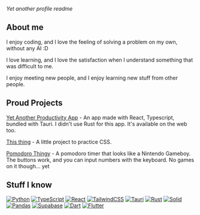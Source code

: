 *Yet another profile readme*

## About me

I enjoy coding, and I love the feeling of solving a problem on my own, without any AI :D

I love learning, and I love the satisfaction when I understand something that was difficult to me.

I enjoy meeting new people, and I enjoy learning new stuff from other people.

## Proud Projects
[Yet Another Productivity App](https://anotherproductivity.vercel.app/) - An app made with React, Typescript, bundled with Tauri. I didn't use Rust for this app. It's available on the web too.

[This thing](https://github.com/mumamomumo/ui-testing-thingy) - A little project to practice CSS.

[Pomodoro Thingy](https://github.com/mumamomumo/pomodoro-thingy) - A pomodoro timer that looks like a Nintendo Gameboy. The buttons work, and you can input numbers with the keyboard. No games on it though... yet


## Stuff I know
[![Python](https://img.shields.io/badge/python-3670A0?style=for-the-badge&logo=python&logoColor=ffdd54)](https://www.python.org/) 
[![TypeScript](https://img.shields.io/badge/typescript-%23007ACC.svg?style=for-the-badge&logo=typescript&logoColor=white)](https://www.typescriptlang.org/) 
[![React](https://img.shields.io/badge/react-%2320232a.svg?style=for-the-badge&logo=react&logoColor=%2361DAFB)](https://react.dev/) 
[![TailwindCSS](https://img.shields.io/badge/tailwindcss-%2338B2AC.svg?style=for-the-badge&logo=tailwind-css&logoColor=white)](https://tailwindcss.com/) 
[![Tauri](https://img.shields.io/badge/tauri-%2324C8DB.svg?style=for-the-badge&logo=tauri&logoColor=%23FFFFFF)](https://v2.tauri.app/) 
[![Rust](https://img.shields.io/badge/rust-%23000000.svg?style=for-the-badge&logo=rust&logoColor=white)](https://www.rust-lang.org/)
[![Solid](https://img.shields.io/badge/SolidJS-48b?style=for-the-badge&logo=solid&logoColor=white)](https://www.solidjs.com/) 
[![Pandas](https://img.shields.io/badge/pandas-%23150458.svg?style=for-the-badge&logo=pandas&logoColor=white)](https://pandas.pydata.org/) 
[![Supabase](https://img.shields.io/badge/Supabase-3ECF8E?style=for-the-badge&logo=supabase&logoColor=white)](https://supabase.com/) 
[![Dart](https://img.shields.io/badge/dart-%230175C2.svg?style=for-the-badge&logo=dart&logoColor=white)](https://dart.dev/) 
[![Flutter](https://img.shields.io/badge/Flutter-%2302569B.svg?style=for-the-badge&logo=Flutter&logoColor=white)](https://flutter.dev/) 

